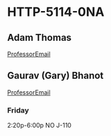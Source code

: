 # HTTP-5114-0NA

## Adam Thomas

[ProfessorEmail](adam.thomas@humber.ca)

## Gaurav (Gary) Bhanot

[ProfessorEmail](gaurav.bhanot@humber.ca)

### Friday
2:20p-6:00p
NO J-110
